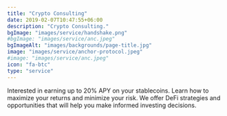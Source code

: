 ```yaml
---
title: "Crypto Consulting"
date: 2019-02-07T10:47:55+06:00
description: "Crypto Consulting."
bgImage: "images/service/handshake.png"
#bgImage: "images/service/anc.jpeg"
bgImageAlt: "images/backgrounds/page-title.jpg"
image: "images/service/anchor-protocol.jpeg"
#image: "images/service/anc.jpeg"
icon: "fa-btc"
type: "service"
---
```


Interested in earning up to 20% APY on your stablecoins. Learn how to maximize your returns and minimize your risk. We offer DeFi strategies and opportunities that will help you make informed investing decisions.
